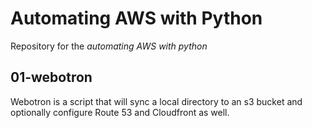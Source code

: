 # Automating AWS with Python
Repository for the *automating AWS with python*

## 01-webotron

Webotron is a script that will sync a local directory to an s3 bucket and optionally configure Route 53 and Cloudfront as well.
